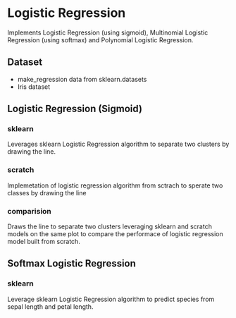 # Logistic Regression
Implements Logistic Regression (using sigmoid), Multinomial Logistic Regression (using softmax) and Polynomial Logistic Regression.

## Dataset

- make_regression data from sklearn.datasets
- Iris dataset

## Logistic Regression (Sigmoid)
### sklearn
Leverages sklearn Logistic Regression algorithm to separate two clusters by drawing the line.

### scratch
Implemetation of logistic regression algorithm from sctrach to sperate two classes by drawing the line

### comparision
Draws the line to separate two clusters leveraging sklearn and scratch models on the same plot to compare the performace of logistic regression model built from scratch.


## Softmax Logistic Regression
### sklearn
Leverage sklearn Logistic Regression algorithm to predict species from sepal length and petal length.
